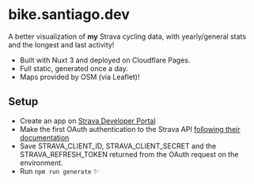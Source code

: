 # bike.santiago.dev

A better visualization of **my** Strava cycling data, with yearly/general stats and the longest and last activity!

- Built with Nuxt 3 and deployed on Cloudflare Pages.
- Full static, generated once a day.
- Maps provided by OSM (via Leaflet)!

## Setup

- Create an app on [Strava Developer Portal](https://developers.strava.com/docs/getting-started/#account)
- Make the first OAuth authentication to the Strava API [following their documentation](https://developers.strava.com/docs/getting-started/#oauth)
- Save STRAVA_CLIENT_ID, STRAVA_CLIENT_SECRET and the STRAVA_REFRESH_TOKEN returned from the OAuth request on the environment.
- Run `npm run generate` ✨
